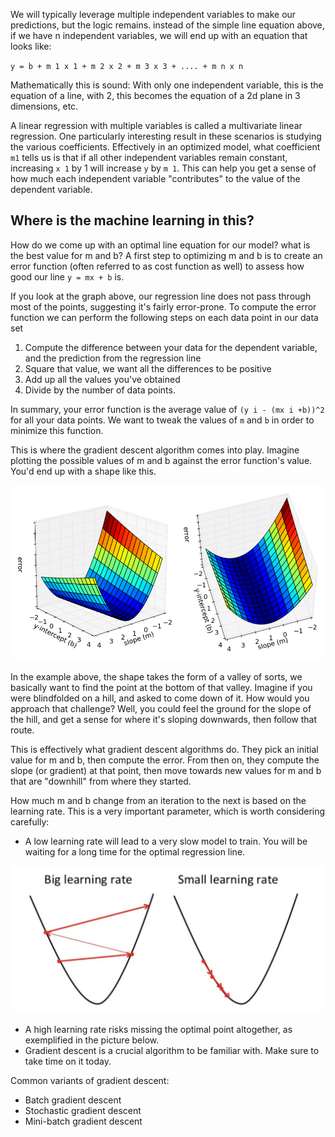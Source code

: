 We will typically leverage multiple independent variables to make our predictions, but the logic
remains. instead of the simple line equation above, if we have n independent variables, we will end up with an equation that looks like:

`y = b + m 1 x 1 + m 2 x 2 + m 3 x 3 + .... + m n x n`

Mathematically this is sound: With only one independent variable, this is the equation of a line, with 2, this becomes the equation of a 2d plane in 3 dimensions, etc.

A linear regression with multiple variables is called a multivariate linear regression. One
particularly interesting result in these scenarios is studying the various coefficients. Effectively in an optimized model, what coefficient `m1` tells us is that if all other independent variables remain constant, increasing `x 1` by 1 will increase `y` by `m 1`. This can help you get a sense of how much each independent variable "contributes" to the value of the dependent variable.


## Where is the machine learning in this?

How do we come up with an optimal line equation for our model? what is the best value
for m and b? A first step to optimizing m and b is to create an error function (often referred to as cost function as well) to assess how good our line `y = mx + b` is.

If you look at the graph above, our regression line does not pass through most of the points,
suggesting it's fairly error-prone. To compute the error function we can perform the following steps on each data point in our data set
1. Compute the difference between your data for the dependent variable, and the prediction from
the regression line
1. Square that value, we want all the differences to be positive
2. Add up all the values you've obtained
3. Divide by the number of data points.

In summary, your error function is the average value of `(y i - (mx i +b))^2` for all your data points. We want to tweak the values of `m` and `b` in order to minimize this function.

This is where the gradient descent algorithm comes into play. Imagine plotting the possible values
of m and b against the error function's value. You'd end up with a shape like this.

!["Gradient descent"](assets/gradient.png "Gradient descent")

In the example above, the shape takes the form of a valley of sorts, we basically want to find the
point at the bottom of that valley.
Imagine if you were blindfolded on a hill, and asked to come down of it. How would you approach
that challenge? Well, you could feel the ground for the slope of the hill, and get a sense for where it's sloping downwards, then follow that route.

This is effectively what gradient descent algorithms do. They pick an initial value for m and b, then compute the error. From then on, they compute the slope (or gradient) at that point, then move towards new values for m and b that are "downhill" from where they started.

How much m and b change from an iteration to the next is based on the learning rate. This is a very important parameter, which is worth considering carefully:
- A low learning rate will lead to a very slow model to train. You will be waiting for a long time for the optimal regression line.

!["Gradient descent"](asset/../assets/learning.png "Gradient descent")

- A high learning rate risks missing the optimal point altogether, as exemplified in the picture
below.
- Gradient descent is a crucial algorithm to be familiar with. Make sure to take time on it today.

Common variants of gradient descent:
- Batch gradient descent
- Stochastic gradient descent
- Mini-batch gradient descent
